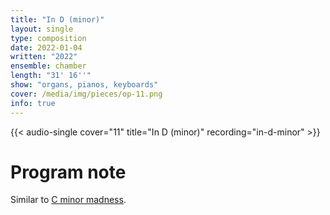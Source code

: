```yaml
---
title: "In D (minor)"
layout: single
type: composition
date: 2022-01-04
written: "2022"
ensemble: chamber
length: "31' 16''"
show: "organs, pianos, keyboards"
cover: /media/img/pieces/op-11.png
info: true
---
```


{{< audio-single cover="11" title="In D (minor)" recording="in-d-minor" >}}

# Program note

Similar to [C minor madness](/works/chamber/c-minor-madness).